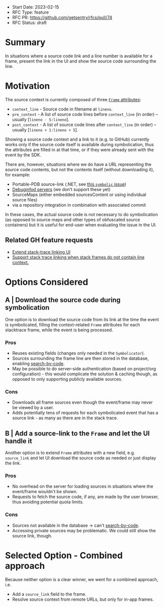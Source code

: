 - Start Date: 2023-02-15
- RFC Type: feature
- RFC PR: <https://github.com/getsentry/rfcs/pull/74>
- RFC Status: draft

# Summary

In situations where a source code link and a line number is available for a frame, present the link in the UI and show
the source code surrounding the line.

# Motivation

The source context is currently composed of three [`Frame` attributes](https://develop.sentry.dev/sdk/event-payloads/stacktrace/#frame-attributes):

- `context_line` - Source code in filename at `lineno`.
- `pre_context` - A list of source code lines before `context_line` (in order) – usually [`lineno - 5:lineno`].
- `post_context` - A list of source code lines after `context_line` (in order) – usually [`lineno + 1:lineno + 5`].

Showing a source code context and a link to it (e.g. to GitHub) currently works only if the source code itself is
available during symbolication, thus the attributes are filled in at that time, or if they were already sent with the event by the SDK.

There are, however, situations where we do have a URL representing the source code contents, but not the contents itself (without downloading it), for example:

- Portable-PDB source-link (.NET, see [this `symbolic` issue](https://github.com/getsentry/symbolic/issues/735))
- [Debuginfod servers](https://www.mankier.com/8/debuginfod#Webapi-/buildid/BUILDID/source/SOURCE/FILE) (we don’t support these yet)
- SourceMaps (either embedded sourcesContent or using individual source files)
- via a repository integration in combination with associated commit

In these cases, the actual source code is not necessary to do symbolication (as opposed to source maps and other types
of obfuscated source containers) but it is useful for end-user when evaluating the issue in the UI.

## Related GH feature requests

- [Extend stack-trace linking UI](https://github.com/getsentry/sentry/issues/35608)
- [Support stack trace linking when stack frames do not contain line context.](https://github.com/getsentry/sentry/issues/44015)

# Options Considered

## A | Download the source code during symbolication

One option is to download the source code from its link at the time the event is symbolicated, filling the context-related
`Frame` attributes for each stacktrace frame, while the event is being processed.

### Pros

- Reuses existing fields (changes only needed in the `Symbolicator`).
- Sources surrounding the frame line are then stored in the database, enabling [search-by-code](https://github.com/getsentry/sentry/issues/3755).
- May be possible to do server-side authentication (based on project/org configuration) - this would complicate the solution & caching though, as opposed to only supporting publicly available sources.

### Cons

- Downloads all frame sources even though the event/frame may never be viewed by a user.
- Adds potentially tens of requests for each symbolicated event that has a source link - as many as there are in the stack trace.

## B | Add a source-link to the `Frame` and let the UI handle it

Another option is to extend `Frame` attributes with a new field, e.g. `source_link` and let UI download the source code
as needed or just display the link.

### Pros

- No overhead on the server for loading sources in situations where the event/frame wouldn't be shown.
- Requests to fetch the source code, if any, are made by the user browser, thus avoiding potential quota limits.

### Cons

- Sources not available in the database -> can't [search-by-code](https://github.com/getsentry/sentry/issues/3755).
- Accessing private sources may be problematic. We could still show the source link, though.

# Selected Option - Combined approach

Because neither option is a clear winner, we went for a combined approach, i.e.

- Add a `source_link` field to the frame.
- Resolve source context from remote URLs, but only for in-app frames.
